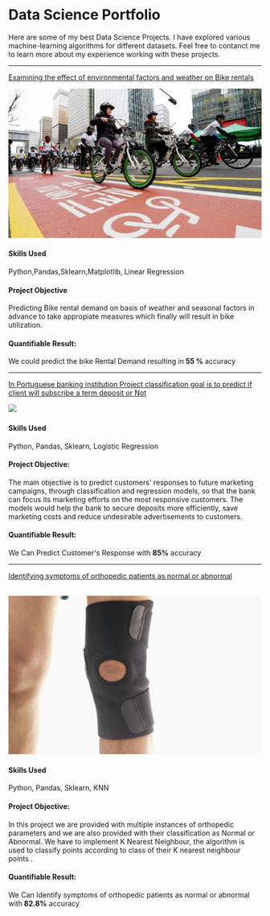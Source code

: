 # Data Science Portfolio

Here are some of my best Data Science Projects. I have explored various machine-learning algorithms for different datasets. Feel free to contanct me to learn more about my experience working with these projects.

<hr/>

[Examining the effect of environmental factors and weather on Bike rentals](https://github.com/mohantechis/Seoul_Bike_dataSet.git)

<img src="images/seoul-bikes.jpeg?raw=true"/>

<h4>Skills Used</h4><p>Python,Pandas,Sklearn,Matplotlib, Linear Regression</p>
<h4>Project Objective</h4><p>Predicting Bike rental demand on basis of weather and seasonal factors in advance to take appropiate measures which finally will result in bike utilization.</p>

<h4>Quantifiable Result: </h4><p>We could predict the bike Rental Demand resulting in<strong> 55 % </strong> accuracy</p>
<!-- <h4>Quantifiable Result:</h4><p>We could predict the bike Rental Demand resulting in <b> 55% </b> accuracy</p> -->

<hr/>

[In Portuguese banking institution Project classification goal is to predict if  client will subscribe a term deposit  or Not ](https://github.com/mohantechis/Banking_Institution_Project.git)

<img src="images/bank1.png?raw=true"/>

<h4>Skills Used</h4><p>Python, Pandas, Sklearn, Logistic Regression</p>
<h4>Project Objective: </h4><p>The main objective is to predict customers' responses to future marketing campaigns, through classification and regression models, so that the bank can focus its marketing efforts on the most responsive customers. The models would help the bank to secure deposits more efficiently, save marketing costs and reduce undesirable advertisements to customers.

<!-- <h4>Quantifiable Result:</h4><p>we Can Predict Customer's Response with<b>XX<b> accuracy</p> -->

<h4>Quantifiable Result: </h4><p>We Can Predict Customer's Response with  <strong>85%</strong> accuracy</p>

<hr/>

<a href="https://github.com/mohantechis/KNN_NB_Project.git">Identifying symptoms of orthopedic patients as normal or abnormal</a>
<!-- [Identifying symptoms of orthopedic patients as normal or abnormal](https://github.com/mohantechis/KNN_NB_Project.git) -->
<br>

<img src="images/knee-brace-ortho.png?raw=true"/>

<h4>Skills Used</h4>
<p>Python, Pandas, Sklearn, KNN</p>
<h4>Project Objective: </h4><p>In this project we are provided with multiple instances of orthopedic parameters and we are also provided with their classification as Normal or Abnormal. We have to implement K Nearest Neighbour, the algorithm is used to classify points according to class of their K nearest neighbour points .</p>

<h4>Quantifiable Result: </h4><p>We Can Identify symptoms of orthopedic patients as normal or abnormal with<strong> 82.8%</strong> accuracy</p>
